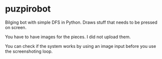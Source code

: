 # puzpirobot
Bilging bot with simple DFS in Python. Draws stuff that needs to be pressed on screen.

You have to have images for the pieces. I did not upload them.

You can check if the system works by using an image input before you use the screenshoting loop.

